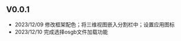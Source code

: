 <!--
 * @Description:记录更新信息
 * @version: 0.0.1
 * @Author: 刘铭崴
 * @Date: 2020-03-06 17:19:24
 * @LastEditors: 刘铭崴
 * @LastEditTime: 2022-12-02 17:18:03
 -->

## V0.0.1
- 2023/12/09    修改框架配色；将三维视图嵌入分割栏中；设置应用图标
- 2023/12/10    完成选择osgb文件加载功能